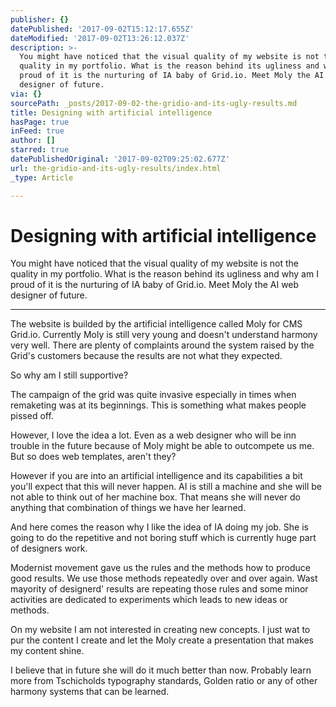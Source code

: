 ```yaml
---
publisher: {}
datePublished: '2017-09-02T15:12:17.655Z'
dateModified: '2017-09-02T13:26:12.037Z'
description: >-
  You might have noticed that the visual quality of my website is not the
  quality in my portfolio. What is the reason behind its ugliness and why am I
  proud of it is the nurturing of IA baby of Grid.io. Meet Moly the AI web
  designer of future.
via: {}
sourcePath: _posts/2017-09-02-the-gridio-and-its-ugly-results.md
title: Designing with artificial intelligence
hasPage: true
inFeed: true
author: []
starred: true
datePublishedOriginal: '2017-09-02T09:25:02.677Z'
url: the-gridio-and-its-ugly-results/index.html
_type: Article

---
```

# Designing with artificial intelligence

You might have noticed that the visual quality of my website is not the quality in my portfolio. What is the reason behind its ugliness and why am I proud of it is the nurturing of IA baby of Grid.io. Meet Moly the AI web designer of future.

---

The website is builded by the artificial intelligence called Moly for CMS Grid.io. Currently Moly is still very young and doesn't understand harmony very well. There are plenty of complaints around the system raised by the Grid's customers because the results are not what they expected.

So why am I still supportive?

The campaign of the grid was quite invasive especially in times when remaketing was at its beginnings. This is something what makes people pissed off.

However, I love the idea a lot. Even as a web designer who will be inn trouble in the future because of Moly might be able to outcompete us me. But so does web templates, aren't they?

However if you are into an artificial intelligence and its capabilities a bit you'll expect that this will never happen. AI is still a machine and she will be not able to think out of her machine box. That means she will never do anything that combination of things we have her learned.

And here comes the reason why I like the idea of IA doing my job. She is going to do the repetitive and not boring stuff which is currently huge part of designers work.

Modernist movement gave us the rules and the methods how to produce good results. We use those methods repeatedly over and over again. Wast mayority of designerd' results are repeating those rules and some minor activities are dedicated to experiments which leads to new ideas or methods.

On my website I am not interested in creating new concepts. I just wat to pur the content I create and let the Moly create a presentation that makes my content shine.

I believe that in future she will do it much better than now. Probably learn more from Tschicholds typography standards, Golden ratio or any of other harmony systems that can be learned.
